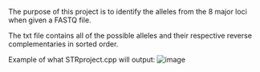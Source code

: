The purpose of this project is to identify the alleles from the 8 major loci when given a FASTQ file.

The txt file contains all of the possible alleles and their respective reverse complementaries in sorted order. 

Example of what STRproject.cpp will output:
![image](https://github.com/paulchou03/STRproject/assets/128890621/5dbf337c-c4fc-425d-96a9-17c061363181)
